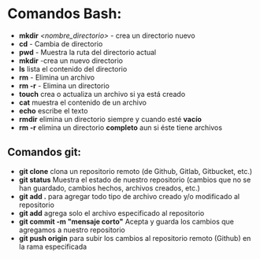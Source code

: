 # Comandos Bash:

- **mkdir** *<nombre_directorio>* - crea un directorio nuevo
- **cd** *<ruta>* - Cambia de directorio 
- **pwd** - Muestra la ruta del directorio actual
- **mkdir** -crea un nuevo directorio
- **ls** lista el contenido del directorio
- **rm** *<archivo>* - Elimina un archivo
- **rm -r** *<directorio>* - Elimina un directorio
- **touch** crea o actualiza un archivo si ya está creado
- **cat** *<archivo>* muestra el contenido de un archivo
- **echo** *<texto>* escribe el texto
- **rmdir** *<directorio>* elimina un directorio siempre y cuando esté **vacío**
- **rm -r** *<directorio>* elimina un directorio **completo** aun si éste tiene archivos 

## Comandos git:

- **git clone** *<url>* clona un repositorio remoto (de Github, Gitlab, Gitbucket, etc.)
- **git status** Muestra el estado de nuestro repositorio (cambios que no se han guardado, cambios hechos, archivos creados, etc.)
- **git add .** para agregar todo tipo de archivo creado y/o modificado al repositorio
- **git add** *<archivo>* agrega solo el archivo especificado al repositorio
- **git commit -m "mensaje corto"** Acepta y guarda los cambios que agregamos a nuestro repositorio
- **git push origin** *<Rama>* para subir los cambios al repositorio remoto (Github) en la rama especificada

